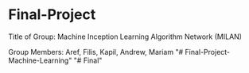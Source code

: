 # Final-Project

Title of Group: Machine Inception Learning Algorithm Network (MILAN) 

Group Members: Aref, Filis, Kapil, Andrew, Mariam
"# Final-Project-Machine-Learning" 
"# Final" 
